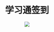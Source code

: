 <h1 align="center">学习通签到</h1>
<p align="center">
<img src="http://v3.chaoxing.com/jcLogin/v3/images/logo.png" align="center" />
</p>
